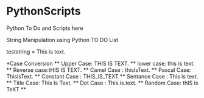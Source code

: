 # PythonScripts
Python To Do and Scripts here


String Manipulation using Python TO DO List

teststring = This is text.

*Case Conversion
  ** Upper Case: THIS IS TEXT.
  ** lower case: this is text.
  ** Reverse case:tHIS IS TEXT.
  ** Camel Case : thisIsText.
  ** Pascal Case: ThisIsText.
  ** Constant Case : THIS_IS_TEXT
  ** Sentance Case : This is text.
  ** Title Case: This Is Text.
  ** Dot Case : This.is.text.
  ** Random Case: thIS is TeXT
  ** 
  
